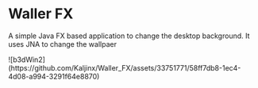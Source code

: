 <h1>Waller FX</h1>
<p>A simple Java FX based application to change the desktop background. It uses JNA to change the wallpaer</p>
![b3dWin2](https://github.com/Kaljinx/Waller_FX/assets/33751771/58ff7db8-1ec4-4d08-a994-3291f64e8870)
